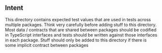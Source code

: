 ## Intent

This directory contains expected test values that are used in tests across multiple packages.
Think very carefully before adding stuff to this directory. Most data / contracts that are shared between packages should be codified in TypeScript interfaces and tests should be written against those interfaces in each package.
Stuff should only be added to this directory if there is some implicit contract between packages
